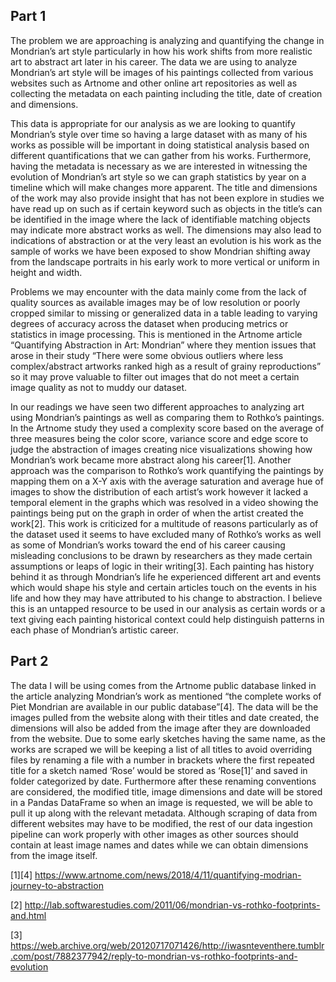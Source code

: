 Part 1
---

The problem we are approaching is analyzing and quantifying the change in Mondrian’s art style particularly in how his work shifts from more realistic art to abstract art later in his career. The data we are using to analyze Mondrian’s art style will be images of his paintings collected from various websites such as Artnome and other online art repositories as well as collecting the metadata on each painting including the title, date of creation and dimensions. 

This data is appropriate for our analysis as we are looking to quantify Mondrian’s style over time so having a large dataset with as many of his works as possible will be important in doing statistical analysis based on different quantifications that we can gather from his works. Furthermore, having the metadata is necessary as we are interested in witnessing the evolution of Mondrian’s art style so we can graph statistics by year on a timeline which will make changes more apparent. The title and dimensions of the work may also provide insight that has not been explore in studies we have read up on such as if certain keyword such as objects in the title’s can be identified in the image where the lack of identifiable matching objects may indicate more abstract works as well. The dimensions may also lead to indications of abstraction or at the very least an evolution is his work as the sample of works we have been exposed to show Mondrian shifting away from the landscape portraits in his early work to more vertical or uniform in height and width.

Problems we may encounter with the data mainly come from the lack of quality sources as available images may be of low resolution or poorly cropped similar to missing or generalized data in a table leading to varying degrees of accuracy across the dataset when producing metrics or statistics in image processing. This is mentioned in the Artnome article “Quantifying Abstraction in Art: Mondrian” where they mention issues that arose in their study  “There were some obvious outliers where less complex/abstract artworks ranked high as a result of grainy reproductions” so it may prove valuable to filter out images that do not meet a certain image quality as not to muddy our dataset.

In our readings we have seen two different approaches to analyzing art using Mondrian’s paintings as well as comparing them to Rothko’s paintings. In the Artnome study they used a complexity score based on the average of three measures being the color score, variance score and edge score to judge the abstraction of images creating nice visualizations showing how Mondrian’s work became more abstract along his career[1]. Another approach was the comparison to Rothko’s work quantifying the paintings by mapping them on a X-Y axis with the average saturation and average hue of images to show the distribution of each artist’s work however it lacked a temporal element in the graphs which was resolved in a video showing the paintings being put on the graph in order of when the artist created the work[2]. This work is criticized for a multitude of reasons particularly as of the dataset used it seems to have excluded many of Rothko’s works as well as some of Mondrian’s works toward the end of his career causing misleading conclusions to be drawn by researchers as they made certain assumptions or leaps of logic in their writing[3]. Each painting has history behind it as through Mondrian’s life he experienced different art and events which would shape his style and certain articles touch on the events in his life and how they may have attributed to his change to abstraction. I believe this is an untapped resource to be used in our analysis as certain words or a text giving each painting historical context could help distinguish patterns in each phase of Mondrian’s artistic career.


Part 2
---
The data I will be using comes from the Artnome public database linked in the article analyzing Mondrian’s work as mentioned “the complete works of Piet Mondrian are available in our public database”[4]. The data will be the images pulled from the website along with their titles and date created, the dimensions will also be added from the image after they are downloaded from the website. Due to some early sketches having the same name, as the works are scraped we will be keeping a list of all titles to avoid overriding files by renaming a file with a number in brackets where the first repeated title for a sketch named ‘Rose’ would be stored as ‘Rose[1]’ and saved in folder categorized by date. Furthermore after these renaming conventions are considered, the modified title, image dimensions and date will be stored in a Pandas DataFrame so when an image is requested, we will be able to pull it up along with the relevant metadata. Although scraping of data from different websites may have to be modified, the rest of our data ingestion pipeline can work properly with other images as other sources should contain at least image names and dates while we can obtain dimensions from the image itself.


[1][4] https://www.artnome.com/news/2018/4/11/quantifying-modrian-journey-to-abstraction

[2] http://lab.softwarestudies.com/2011/06/mondrian-vs-rothko-footprints-and.html

[3] https://web.archive.org/web/20120717071426/http://iwasnteventhere.tumblr.com/post/7882377942/reply-to-mondrian-vs-rothko-footprints-and-evolution
